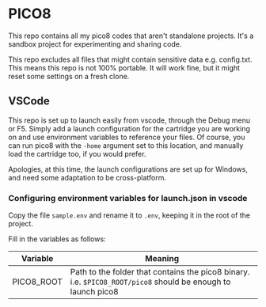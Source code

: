 # PICO8
This repo contains all my pico8 codes that aren't standalone projects. It's a sandbox project for experimenting and sharing code.

This repo excludes all files that might contain sensitive data e.g. config.txt. This means this repo is not 100% portable. It will work fine, but it might reset some settings on a fresh clone.

## VSCode
This repo is set up to launch easily from vscode, through the Debug menu or F5. Simply add a launch configuration for the cartridge you are working on and use environment variables to reference your files. Of course, you can run pico8 with the `-home` argument set to this location, and manually load the cartridge too, if you would prefer.

Apologies, at this time, the launch configurations are set up for Windows, and need some adaptation to be cross-platform.

### Configuring environment variables for launch.json in vscode
Copy the file `sample.env` and rename it to `.env`, keeping it in the root of the project.

Fill in the variables as follows:

| Variable   | Meaning |
|------------|---------|
| PICO8_ROOT | Path to the folder that contains the pico8 binary. i.e. `$PICO8_ROOT/pico8` should be enough to launch pico8 |